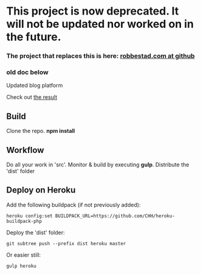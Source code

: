 # This project is now __deprecated__. It will not be updated nor worked on in the future.

### The project that replaces this is here: [robbestad.com at github](https://github.com/svenanders/robbestad.com)



### old doc below



Updated blog platform

Check out [the result](http://robbestad.herokuapp.com/)

## Build

   Clone the repo.
   **npm install**

## Workflow

Do all your work in 'src'. Monitor & build by executing **gulp**. Distribute the 'dist' folder

## Deploy on Heroku

Add the following buildpack (if not previously added):

    heroku config:set BUILDPACK_URL=https://github.com/CHH/heroku-buildpack-php

Deploy the 'dist' folder:

    git subtree push --prefix dist heroku master

Or easier still:

    gulp heroku
